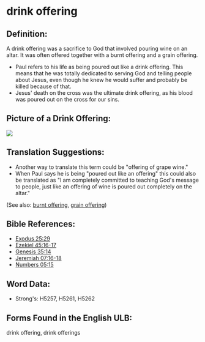 # drink offering

## Definition:

A drink offering was a sacrifice to God that involved pouring wine on an altar. It was often offered together with a burnt offering and a grain offering.

* Paul refers to his life as being poured out like a drink offering. This means that he was totally dedicated to serving God and telling people about Jesus, even though he knew he would suffer and probably be killed because of that.
* Jesus' death on the cross was the ultimate drink offering, as his blood was poured out on the cross for our sins.

## Picture of a Drink Offering:

<a href="https://content.bibletranslationtools.org/WycliffeAssociates/en_tw/raw/branch/master/PNGs/d/Drinkoffering.png"><img src="https://content.bibletranslationtools.org/WycliffeAssociates/en_tw/raw/branch/master/PNGs/d/Drinkoffering.png" ></a>

## Translation Suggestions:

* Another way to translate this term could be "offering of grape wine."
* When Paul says he is being "poured out like an offering" this could also be translated as "I am completely committed to teaching God's message to people, just like an offering of wine is poured out completely on the altar."

(See also: [burnt offering](../other/burntoffering.md), [grain offering](../other/grainoffering.md))

## Bible References:

* [Exodus 25:29](rc://en/tn/help/exo/25/29)
* [Ezekiel 45:16-17](rc://en/tn/help/ezk/45/16)
* [Genesis 35:14](rc://en/tn/help/gen/35/14)
* [Jeremiah 07:16-18](rc://en/tn/help/jer/07/16)
* [Numbers 05:15](rc://en/tn/help/num/05/15)

## Word Data:

* Strong's: H5257, H5261, H5262

## Forms Found in the English ULB:

drink offering, drink offerings
